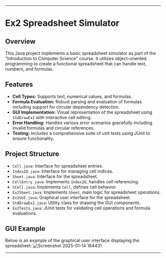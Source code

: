 
---

# Ex2 Spreadsheet Simulator

## Overview
This Java project implements a basic spreadsheet simulator as part of the "Introduction to Computer Science" course. It utilizes object-oriented programming to create a functional spreadsheet that can handle text, numbers, and formulas.

## Features
- **Cell Types:** Supports text, numerical values, and formulas.
- **Formula Evaluation:** Robust parsing and evaluation of formulas including support for circular dependency detection.
- **GUI Implementation:** Visual representation of the spreadsheet using `StdDrawEx2` with interactive cell editing.
- **Error Handling:** Handles various error scenarios gracefully including invalid formulas and circular references.
- **Testing:** Includes a comprehensive suite of unit tests using JUnit to ensure functionality.

## Project Structure
- `Cell.java`: Interface for spreadsheet entries.
- `Index2D.java`: Interface for managing cell indices.
- `Sheet.java`: Interface for the spreadsheet.
- `CellEntry.java`: Implements `Index2D`, handles cell referencing.
- `SCell.java`: Implements `Cell`, defines cell behavior.
- `Ex2Sheet.java`: Implements `Sheet`, main logic for spreadsheet operations.
- `Ex2GUI.java`: Graphical user interface for the spreadsheet.
- `StdDrawEx2.java`: Utility class for drawing the GUI components.
- `Ex2Tests.java`: JUnit tests for validating cell operations and formula evaluations.

## GUI Example
Below is an example of the graphical user interface displaying the spreadsheet:
![Screenshot 2025-01-14 184431](https://github.com/user-attachments/assets/e78106ae-bd5d-49ce-9f71-9c783e4435e5)





---
